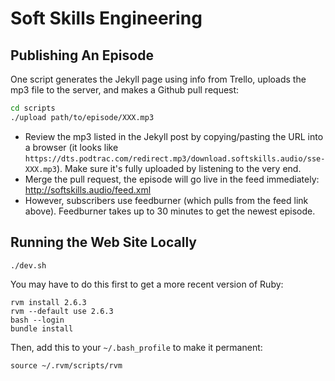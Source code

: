 # Soft Skills Engineering

## Publishing An Episode

One script generates the Jekyll page using info from Trello, uploads the mp3 file to the server, and makes a Github pull request:

```bash
cd scripts
./upload path/to/episode/XXX.mp3
```

* Review the mp3 listed in the Jekyll post by copying/pasting the URL into a browser (it looks like `https://dts.podtrac.com/redirect.mp3/download.softskills.audio/sse-XXX.mp3`). Make sure it's fully uploaded by listening to the very end.
* Merge the pull request, the episode will go live in the feed immediately: http://softskills.audio/feed.xml
* However, subscribers use feedburner (which pulls from the feed link above). Feedburner takes up to 30 minutes to get the newest episode.

## Running the Web Site Locally

```
./dev.sh
```

You may have to do this first to get a more recent version of Ruby:

```
rvm install 2.6.3
rvm --default use 2.6.3
bash --login
bundle install
```

Then, add this to your `~/.bash_profile` to make it permanent:

```
source ~/.rvm/scripts/rvm
```